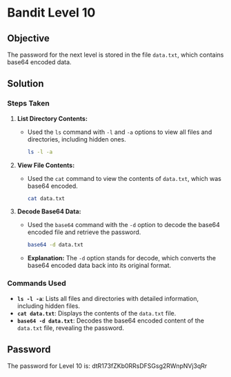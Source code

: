 # Bandit Level 10

## Objective

The password for the next level is stored in the file `data.txt`, which contains base64 encoded data.

## Solution

### Steps Taken

1. **List Directory Contents:**
   - Used the `ls` command with `-l` and `-a` options to view all files and directories, including hidden ones.
     ```bash
     ls -l -a
     ```

2. **View File Contents:**
   - Used the `cat` command to view the contents of `data.txt`, which was base64 encoded.
     ```bash
     cat data.txt
     ```

3. **Decode Base64 Data:**
   - Used the `base64` command with the `-d` option to decode the base64 encoded file and retrieve the password.
     ```bash
     base64 -d data.txt
     ```
   - **Explanation:** The `-d` option stands for decode, which converts the base64 encoded data back into its original format.

### Commands Used

- **`ls -l -a`**: Lists all files and directories with detailed information, including hidden files.
- **`cat data.txt`**: Displays the contents of the `data.txt` file.
- **`base64 -d data.txt`**: Decodes the base64 encoded content of the `data.txt` file, revealing the password.

## Password

The password for Level 10 is: dtR173fZKb0RRsDFSGsg2RWnpNVj3qRr
